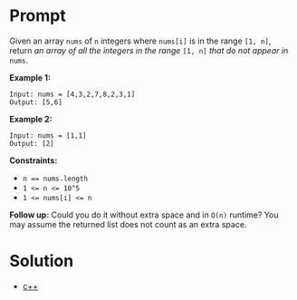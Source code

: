 # Prompt
Given an array `nums` of `n` integers where `nums[i]` is in the range `[1, n]`, return _an array of all the integers in the range_ `[1, n]` _that do not appear in_ `nums`.

**Example 1:**
```
Input: nums = [4,3,2,7,8,2,3,1]
Output: [5,6]
```

**Example 2:**
```
Input: nums = [1,1]
Output: [2]
```

**Constraints:**
* `n == nums.length`
* `1 <= n <= 10^5`
* `1 <= nums[i] <= n`

**Follow up:** Could you do it without extra space and in `O(n)` runtime? You may assume the returned list does not count as an extra space.

# Solution
* [c++](find_all_numbers_disappeared_in_an_array.cpp)
